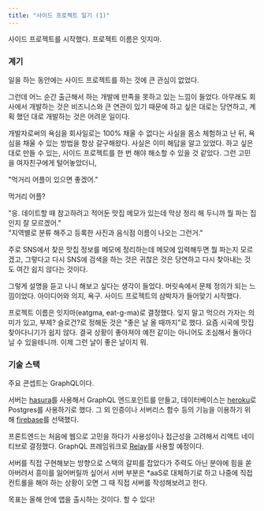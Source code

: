 ```yaml
---
title: "사이드 프로젝트 일기 (1)"
---
```


사이드 프로젝트를 시작했다. 프로젝트 이름은 잇지마.

### 계기

일을 하는 동안에는 사이드 프로젝트를 하는 것에 큰 관심이 없었다.

그런데 어느 순간 출근해서 하는 개발에 만족을 못하고 있는 느낌이 들었다. 아무래도 회사에서 개발하는 것은 비즈니스와 큰 연관이 있기 때문에 하고 싶은 대로는 당연하고, 계획 했던 대로 개발하는 것은 어려운 일이다.

개발자로써의 욕심을 회사일로는 100% 채울 수 없다는 사실을 몸소 체험하고 난 뒤, 욕심을 채울 수 있는 방법을 항상 갈구해왔다. 사실은 이미 해답을 알고 있었다. 하고 싶은 대로 만들 수 있는, 사이드 프로젝트를 한 번 해야 해소할 수 있을 것 같았다. 그런 고민을 여자친구에게 털어놓았더니,

"먹거리 어플이 있으면 좋겠어."

먹거리 어플?

"응. 데이트할 때 참고하려고 적어둔 맛집 메모가 있는데 막상 정리 해 두니까 뭘 파는 집인지 잘 모르겠어."  
"지역별로 분류 해주고 등록한 사진과 음식점 이름이 나오는 그런거."

주로 SNS에서 찾은 맛집 정보를 메모에 정리하는데 메모에 입력해두면 뭘 파는지 모르겠고, 그렇다고 다시 SNS에 검색을 하는 것은 귀찮은 것은 당연하고 다시 찾아내는 것도 여간 쉽지 않다는 것이다.

그렇게 설명을 듣고 나니 해보고 싶다는 생각이 들었다. 머릿속에서 문제 정의가 되는 느낌이었다. 아이디어와 의지, 욕구. 사이드 프로젝트의 삼박자가 들어맞기 시작했다.

프로젝트 이름은 잇지마(eatgma, eat-g-ma)로 결정했다. 잊지 말고 먹으러 가자는 의미가 있고, 부제? 슬로건?로 정해둔 것은 "좋은 날 올 때까지"로 했다. 요즘 시국에 맛집 찾아다니기가 쉽지 않다. 결국 상황이 좋아져야 예전 같이는 아니어도 조심해서 돌아다닐 수 있을테니까. 이제 그런 날이 좋은 날이지 뭐.

### 기술 스택

주요 콘셉트는 GraphQL이다.

서버는 [hasura](https://hasura.io/)를 사용해서 GraphQL 엔드포인트를 만들고, 데이터베이스는 [heroku](https://heroku.com/)로 Postgres를 사용하기로 했다. 그 외 인증이나 서버리스 함수 등의 기능을 이용하기 위해 [firebase](https://firebase.google.com/?hl=ko)를 선택했다.

프론트엔드는 처음에 웹으로 고민을 하다가 사용성이나 접근성을 고려해서 리액트 네이티브로 결정했다. GraphQL 프레임워크로 [Relay](https://relay.dev/)를 사용할 예정이다.

서버를 직접 구현해보는 방향으로 스택의 갈피를 잡았다가 주력도 아닌 분야에 힘을 쏟아버려서 흥미를 잃어버릴까 싶어서 서버 부분은 \*aaS로 대체하기로 하고 나중에 직접 컨트롤을 해야 하는 상황이 오면 그 때 직접 서버를 작성해보려고 한다.

목표는 올해 안에 앱을 출시하는 것이다. 할 수 있다!